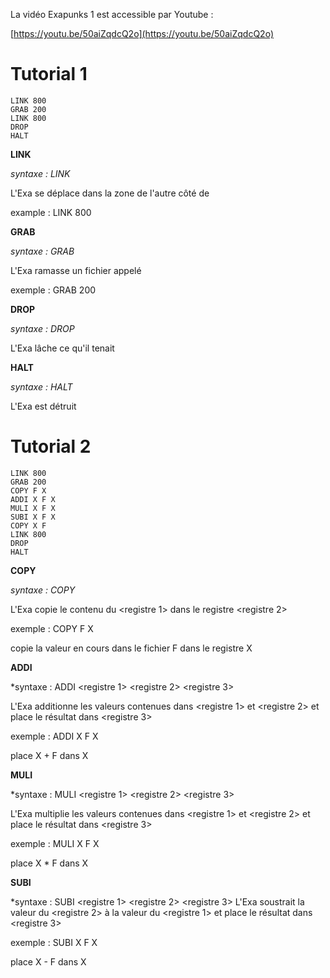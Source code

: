 La vidéo Exapunks 1 est accessible par Youtube :

[https://youtu.be/50aiZqdcQ2o](https://youtu.be/50aiZqdcQ2o)

# Tutorial 1
```
LINK 800
GRAB 200
LINK 800
DROP
HALT
```
**LINK**

*syntaxe : LINK <nom du link>*

L'Exa se déplace dans la zone de l'autre côté de <nom du link>

example : LINK 800

**GRAB**

*syntaxe : GRAB <nom du fichier>*

L'Exa ramasse un fichier appelé <nom du fichier>

exemple : GRAB 200

**DROP**

*syntaxe : DROP*

L'Exa lâche ce qu'il tenait

**HALT**

*syntaxe : HALT*

L'Exa est détruit

# Tutorial 2
```
LINK 800
GRAB 200
COPY F X
ADDI X F X
MULI X F X
SUBI X F X
COPY X F
LINK 800
DROP
HALT
```
**COPY**

*syntaxe : COPY <registre1> <registre2>*

L'Exa copie le contenu du <registre 1> dans le registre <registre 2>

exemple : COPY F X

copie la valeur en cours dans le fichier F dans le registre X

**ADDI**

*syntaxe : ADDI <registre 1> <registre 2> <registre 3>

L'Exa additionne les valeurs contenues dans <registre 1> et <registre 2> et place le résultat dans <registre 3>

exemple : ADDI X F X

place X + F dans X

**MULI**

*syntaxe : MULI <registre 1> <registre 2> <registre 3>

L'Exa multiplie les valeurs contenues dans <registre 1> et <registre 2> et place le résultat dans <registre 3>

exemple : MULI X F X

place X * F dans X

**SUBI**

*syntaxe : SUBI <registre 1> <registre 2> <registre 3>
L'Exa soustrait la valeur du <registre 2> à la valeur du <registre 1> et place le résultat dans <registre 3>

exemple : SUBI X F X

place X - F dans X
